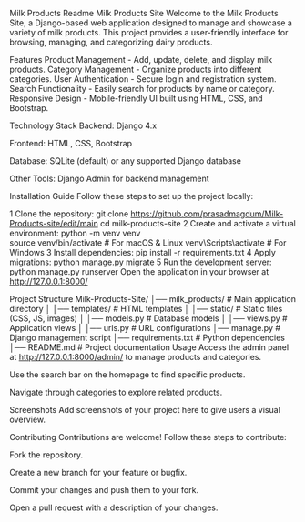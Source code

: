 Milk Products Readme
Milk Products Site
Welcome to the Milk Products Site, a Django-based web application designed to manage and showcase a variety of milk products. This project provides a user-friendly interface for browsing, managing, and categorizing dairy products.

 Features
 Product Management - Add, update, delete, and display milk products.
 Category Management - Organize products into different categories.
 User Authentication - Secure login and registration system.
 Search Functionality - Easily search for products by name or category.
 Responsive Design - Mobile-friendly UI built using HTML, CSS, and Bootstrap.

 Technology Stack
Backend: Django 4.x

Frontend: HTML, CSS, Bootstrap

Database: SQLite (default) or any supported Django database

Other Tools: Django Admin for backend management

Installation Guide
Follow these steps to set up the project locally:

1️ Clone the repository:
git clone https://github.com/prasadmagdum/Milk-Products-site/edit/main
cd milk-products-site
2️ Create and activate a virtual environment:
python -m venv venv  
source venv/bin/activate  # For macOS & Linux
venv\Scripts\activate    # For Windows
3️ Install dependencies:
pip install -r requirements.txt
4️ Apply migrations:
python manage.py migrate
5️ Run the development server:
python manage.py runserver
Open the application in your browser at http://127.0.0.1:8000/

Project Structure
Milk-Products-Site/
│── milk_products/    # Main application directory
│   │── templates/    # HTML templates
│   │── static/       # Static files (CSS, JS, images)
│   │── models.py     # Database models
│   │── views.py      # Application views
│   │── urls.py       # URL configurations
│── manage.py         # Django management script
│── requirements.txt  # Python dependencies
│── README.md         # Project documentation
Usage
Access the admin panel at http://127.0.0.1:8000/admin/ to manage products and categories.

Use the search bar on the homepage to find specific products.

Navigate through categories to explore related products.

Screenshots
Add screenshots of your project here to give users a visual overview.

Contributing
Contributions are welcome! Follow these steps to contribute:

Fork the repository.

Create a new branch for your feature or bugfix.

Commit your changes and push them to your fork.

Open a pull request with a description of your changes.

